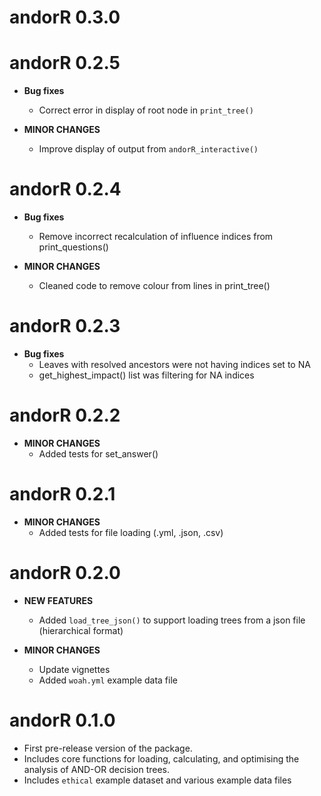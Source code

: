 # andorR 0.3.0

# andorR 0.2.5

* **Bug fixes**
    * Correct error in display of root node in `print_tree()`
    
* **MINOR CHANGES**
    * Improve display of output from `andorR_interactive()`


# andorR 0.2.4

* **Bug fixes**
    * Remove incorrect recalculation of influence indices from print_questions()
    
* **MINOR CHANGES**
    * Cleaned code to remove colour from lines in print_tree()

# andorR 0.2.3

* **Bug fixes**
    * Leaves with resolved ancestors were not having indices set to NA
    * get_highest_impact() list was filtering for NA indices

# andorR 0.2.2

* **MINOR CHANGES**
    * Added tests for set_answer()

# andorR 0.2.1

* **MINOR CHANGES**
    * Added tests for file loading (.yml, .json, .csv)

# andorR 0.2.0

* **NEW FEATURES**
    * Added `load_tree_json()`  to support loading trees from a json file 
    (hierarchical format)

* **MINOR CHANGES**
    * Update vignettes
    * Added `woah.yml` example data file

# andorR 0.1.0

* First pre-release version of the package.
* Includes core functions for loading, calculating, and optimising the analysis
  of AND-OR decision trees.
* Includes `ethical` example dataset and various example data files
